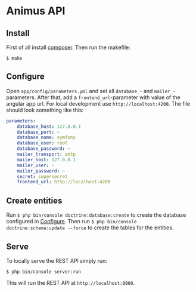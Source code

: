 # Animus API

## Install

First of all install [composer](https://getcomposer.org/download/). Then run the makefile:

`$ make`

## Configure

Open `app/config/parameters.yml` and set all `database_`- and `mailer_`-parameters. After that, add a `frontend_url`-parameter with value of the angular app url. For local development use `http://localhost:4200`. The file should look something like this:

```yml
parameters:
    database_host: 127.0.0.1
    database_port: ~
    database_name: symfony
    database_user: root
    database_password: ~
    mailer_transport: smtp
    mailer_host: 127.0.0.1
    mailer_user: ~
    mailer_password: ~
    secret: supersecret
    frontend_url: http://localhost:4200
```

## Create entities

Run `$ php bin/console doctrine:database:create` to create the database configured in [Configure](#configure). Then run `$ php bin/console doctrine:schema:update --force` to create the tables for the entities.

## Serve

To locally serve the REST API simply run:

`$ php bin/console server:run`

This will run the REST API at `http://localhost:8000`.
